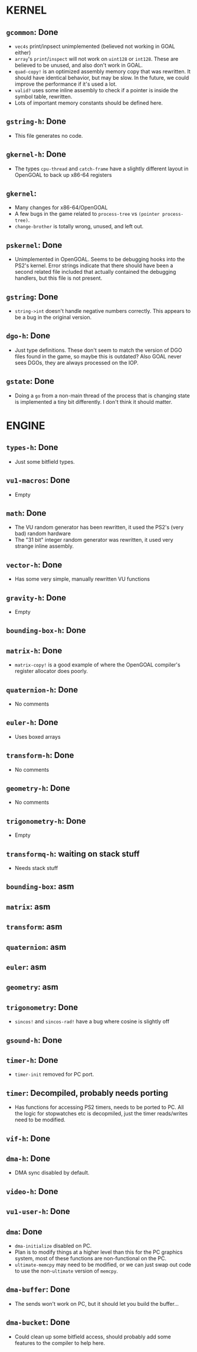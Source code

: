 # KERNEL

## `gcommon`: **Done**
- `vec4s` print/inpsect unimplemented (believed not working in GOAL either)
- `array`'s `print`/`inspect` will not work on `uint128` or `int128`. These are believed to be unused, and also don't work in GOAL.
- `quad-copy!` is an optimized assembly memory copy that was rewritten. It should have identical behavior, but may be slow. In the future, we could improve the performance if it's used a lot.
- `valid?` uses some inline assembly to check if a pointer is inside the symbol table, rewritten.
- Lots of important memory constants should be defined here.

## `gstring-h`: **Done**
- This file generates no code.

## `gkernel-h`: **Done**
- The types `cpu-thread` and `catch-frame` have a slightly different layout in OpenGOAL to back up x86-64 registers

## `gkernel`:
- Many changes for x86-64/OpenGOAL
- A few bugs in the game related to `process-tree` vs `(pointer process-tree)`.
- `change-brother` is totally wrong, unused, and left out.

## `pskernel`: **Done**
- Unimplemented in OpenGOAL. Seems to be debugging hooks into the PS2's kernel. Error strings indicate that there should have been a second related file included that actually contained the debugging handlers, but this file is not present.

## `gstring`: **Done**
- `string->int` doesn't handle negative numbers correctly. This appears to be a bug in the original version.

## `dgo-h`: **Done**
- Just type definitions. These don't seem to match the version of DGO files found in the game, so maybe this is outdated? Also GOAL never sees DGOs, they are always processed on the IOP.

## `gstate`: **Done**
- Doing a `go` from a non-main thread of the process that is changing state is implemented a tiny bit differently. I don't think it should matter.

# ENGINE

## `types-h`: **Done**
- Just some bitfield types.

## `vu1-macros`: **Done**
- Empty

## `math`: **Done**
- The VU random generator has been rewritten, it used the PS2's (very bad) random hardware
- The "31 bit" integer random generator was rewritten, it used very strange inline assembly.

## `vector-h`: **Done**
- Has some very simple, manually rewritten VU functions

## `gravity-h`: **Done**
- Empty

## `bounding-box-h`: **Done**

## `matrix-h`: **Done**
- `matrix-copy!` is a good example of where the OpenGOAL compiler's register allocator does poorly.

## `quaternion-h`: **Done**
- No comments

## `euler-h`: **Done**
- Uses boxed arrays

## `transform-h`: **Done**
- No comments

## `geometry-h`: **Done**
- No comments

## `trigonometry-h`: **Done**
- Empty

## `transformq-h`: waiting on stack stuff
- Needs stack stuff

## `bounding-box`: asm

## `matrix`: asm

## `transform`: asm

## `quaternion`: asm

## `euler`: asm

## `geometry`: asm

## `trigonometry`: **Done**
- `sincos!` and `sincos-rad!` have a bug where cosine is slightly off

## `gsound-h`: **Done**

## `timer-h`: **Done**
- `timer-init` removed for PC port.

## `timer`: Decompiled, probably needs porting
- Has functions for accessing PS2 timers, needs to be ported to PC. All the logic for stopwatches etc is decopmiled, just the timer reads/writes need to be modified.

## `vif-h`: **Done**

## `dma-h`: **Done**
- DMA sync disabled by default.

## `video-h`: **Done**

## `vu1-user-h`: **Done**

## `dma`: **Done**
- `dma-initialize` disabled on PC.
- Plan is to modify things at a higher level than this for the PC graphics system, most of these functions are non-functional on the PC.
- `ultimate-memcpy` may need to be modified, or we can just swap out code to use the non-`ultimate` version of `memcpy`.

## `dma-buffer`: **Done**
- The sends won't work on PC, but it should let you build the buffer...

## `dma-bucket`: **Done**
- Could clean up some bitfield access, should probably add some features to the compiler to help here.